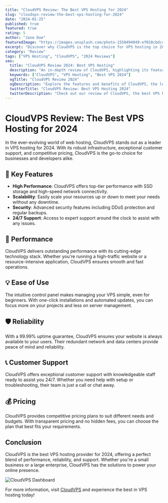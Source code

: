 ```yaml
---
title: "CloudVPS Review: The Best VPS Hosting for 2024"
slug: "cloudvps-review-the-best-vps-hosting-for-2024"
date: "2024-01-25"
published: true
featured: true
rating: 5
author: "Jane Doe"
featuredImage: "https://images.unsplash.com/photo-1558494949-ef010cbdcc31?w=800&h=400&fit=crop&crop=center"
excerpt: "Discover why CloudVPS is the top choice for VPS hosting in 2024 with its unmatched performance, reliability, and customer support."
category: "Review"
tags: ["VPS Hosting", "CloudVPS", "2024 Reviews"]
seo:
  title: "CloudVPS Review 2024: Best VPS Hosting"
  description: "An in-depth review of CloudVPS, highlighting its features, performance, and why it's the best VPS hosting option for 2024."
  keywords: ["CloudVPS", "VPS Hosting", "Best VPS 2024"]
  ogTitle: "CloudVPS Review 2024"
  ogDescription: "Explore the features and benefits of CloudVPS, the leading VPS hosting provider for 2024."
  twitterTitle: "CloudVPS Review: Best VPS Hosting 2024"
  twitterDescription: "Check out our review of CloudVPS, the best VPS hosting provider for 2024."
---
```


# CloudVPS Review: The Best VPS Hosting for 2024

In the ever-evolving world of web hosting, CloudVPS stands out as a leader in VPS hosting for 2024. With its robust infrastructure, exceptional customer support, and competitive pricing, CloudVPS is the go-to choice for businesses and developers alike.

## 🌟 **Key Features**

- **High Performance**: CloudVPS offers top-tier performance with SSD storage and high-speed network connectivity.
- **Scalability**: Easily scale your resources up or down to meet your needs without any downtime.
- **Security**: Advanced security features including DDoS protection and regular backups.
- **24/7 Support**: Access to expert support around the clock to assist with any issues.

## 🚀 **Performance**

CloudVPS delivers outstanding performance with its cutting-edge technology stack. Whether you're running a high-traffic website or a resource-intensive application, CloudVPS ensures smooth and fast operations.

## 💡 **Ease of Use**

The intuitive control panel makes managing your VPS simple, even for beginners. With one-click installations and automated updates, you can focus more on your projects and less on server management.

## 🛡️ **Reliability**

With a 99.99% uptime guarantee, CloudVPS ensures your website is always available to your users. Their redundant network and data centers provide peace of mind and reliability.

## 📞 **Customer Support**

CloudVPS offers exceptional customer support with knowledgeable staff ready to assist you 24/7. Whether you need help with setup or troubleshooting, their team is just a call or chat away.

## 💰 **Pricing**

CloudVPS provides competitive pricing plans to suit different needs and budgets. With transparent pricing and no hidden fees, you can choose the plan that best fits your requirements.

## Conclusion

CloudVPS is the best VPS hosting provider for 2024, offering a perfect blend of performance, reliability, and support. Whether you're a small business or a large enterprise, CloudVPS has the solutions to power your online presence.

![CloudVPS Dashboard](https://images.unsplash.com/photo-1551288049-bebda4e38f71?w=800&h=400&fit=crop&crop=center)

For more information, visit [CloudVPS](https://cloudvps.example.com) and experience the best in VPS hosting today!
